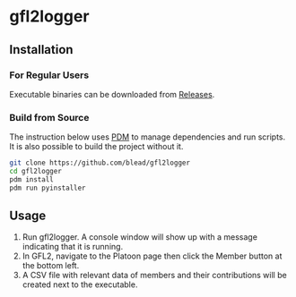 # gfl2logger

## Installation

### For Regular Users
Executable binaries can be downloaded from [Releases](https://github.com/blead/gfl2logger/releases).

### Build from Source
The instruction below uses [PDM](https://pdm-project.org/en/latest/#installation) to manage dependencies and run scripts. It is also possible to build the project without it.

```sh
git clone https://github.com/blead/gfl2logger
cd gfl2logger
pdm install
pdm run pyinstaller
```

## Usage

1. Run gfl2logger. A console window will show up with a message indicating that it is running.
2. In GFL2, navigate to the Platoon page then click the Member button at the bottom left.
3. A CSV file with relevant data of members and their contributions will be created next to the executable.
